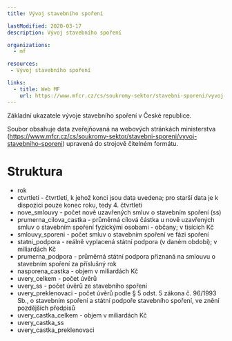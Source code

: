 ```yaml
---
title: Vývoj stavebního spoření

lastModified: 2020-03-17
description: Vývoj stavebního spoření

organizations:
  - mf

resources:
 - Vývoj stavebního spoření

links:
  - title: Web MF
    url: https://www.mfcr.cz/cs/soukromy-sektor/stavebni-sporeni/vyvoj-stavebniho-sporeni
---
```


Základní ukazatele vývoje stavebního spoření v České republice.


Soubor obsahuje data zveřejňovaná na webových stránkách ministerstva (<https://www.mfcr.cz/cs/soukromy-sektor/stavebni-sporeni/vyvoj-stavebniho-sporeni>) upravená do strojově čitelném formátu.

# Struktura

* rok
* ctvrtleti - čtvrtletí, k jehož konci jsou data uvedena; pro starší data je k dispozici pouze konec roku, tedy 4. čtvrtletí
* nove_smlouvy - počet nově uzavřených smluv o stavebním spoření (ss)
* prumerna_cilova_castka - průměrná cílová částka u nově uzavřených smluv o stavebním spoření fyzickými osobami - občany; v tisících Kč
* smlouvy_sporeni - počet smluv o stavebním spoření ve fázi spoření
* statni_podpora - reálně vyplacená státní podpora (v daném období); v miliardách Kč
* prumerna_podpora - průměrná státní podpora přiznaná na smlouvu o stavebním spoření za příslušný rok
* nasporena_castka - objem v miliardách Kč
* uvery_celkem - počet úvěrů
* uvery_ss - počet úvěrů ze stavebního spoření
* uvery_preklenovaci - počet úvěrů podle § 5 odst. 5 zákona č. 96/1993 Sb., o stavebním spoření a státní podpoře stavebního spoření, ve znění pozdějších předpisů
* uvery_castka_celkem - objem v miliardách Kč
* uvery_castka_ss
* uvery_castka_preklenovaci